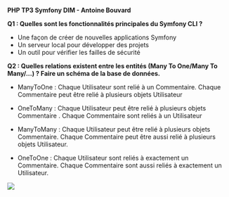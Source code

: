 **PHP TP3 Symfony DIM - Antoine Bouvard**

**Q1 : Quelles sont les fonctionnalités principales du Symfony CLI ?**
- Une façon de créer de nouvelles applications Symfony
- Un serveur local pour développer des projets
- Un outil pour vérifier les failles de sécurité


**Q2 : Quelles relations existent entre les entités (Many To One/Many To Many/...) ? Faire un schéma de la base de données.**
- ManyToOne  : Chaque Utilisateur sont relié à un Commentaire.
               Chaque Commentaire peut être relié à plusieurs objets Utilisateur

- OneToMany  : Chaque Utilisateur peut être relié à plusieurs objets Commentaire .
               Chaque Commentaire sont reliés à un Utilisateur

- ManyToMany : Chaque Utilisateur peut être relié à plusieurs objets Commentaire.
               Chaque Commentaire peut être aussi relié à plusieurs objets Utilisateur.

- OneToOne   : Chaque Utilisateur sont reliés à exactement un Commentaire.
               Chaque Commentaire sont aussi reliés à exactement un Utilisateur.
			   
![](https://i.imgur.com/dfOSrix.png)
